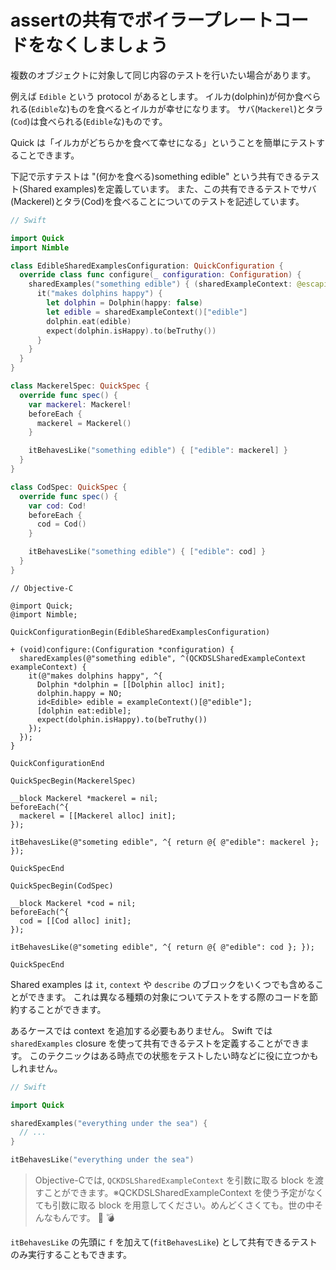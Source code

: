 # assertの共有でボイラープレートコードをなくしましょう

複数のオブジェクトに対象して同じ内容のテストを行いたい場合があります。

例えば `Edible` という protocol があるとします。
イルカ(dolphin)が何か食べられる(`Edible`な)ものを食べるとイルカが幸せになります。
サバ(`Mackerel`)とタラ(`Cod`)は食べられる(`Edible`な)ものです。

Quick は「イルカがどちらかを食べて幸せになる」ということを簡単にテストすることできます。

下記で示すテストは "(何かを食べる)something edible" という共有できるテスト(Shared examples)を定義しています。
また、この共有できるテストでサバ(Mackerel)とタラ(Cod)を食べることについてのテストを記述しています。

```swift
// Swift

import Quick
import Nimble

class EdibleSharedExamplesConfiguration: QuickConfiguration {
  override class func configure(_ configuration: Configuration) {
    sharedExamples("something edible") { (sharedExampleContext: @escaping SharedExampleContext) in
      it("makes dolphins happy") {
        let dolphin = Dolphin(happy: false)
        let edible = sharedExampleContext()["edible"]
        dolphin.eat(edible)
        expect(dolphin.isHappy).to(beTruthy())
      }
    }
  }
}

class MackerelSpec: QuickSpec {
  override func spec() {
    var mackerel: Mackerel!
    beforeEach {
      mackerel = Mackerel()
    }

    itBehavesLike("something edible") { ["edible": mackerel] }
  }
}

class CodSpec: QuickSpec {
  override func spec() {
    var cod: Cod!
    beforeEach {
      cod = Cod()
    }

    itBehavesLike("something edible") { ["edible": cod] }
  }
}
```

```objc
// Objective-C

@import Quick;
@import Nimble;

QuickConfigurationBegin(EdibleSharedExamplesConfiguration)

+ (void)configure:(Configuration *configuration) {
  sharedExamples(@"something edible", ^(QCKDSLSharedExampleContext exampleContext) {
    it(@"makes dolphins happy", ^{
      Dolphin *dolphin = [[Dolphin alloc] init];
      dolphin.happy = NO;
      id<Edible> edible = exampleContext()[@"edible"];
      [dolphin eat:edible];
      expect(dolphin.isHappy).to(beTruthy())
    });
  });
}

QuickConfigurationEnd

QuickSpecBegin(MackerelSpec)

__block Mackerel *mackerel = nil;
beforeEach(^{
  mackerel = [[Mackerel alloc] init];
});

itBehavesLike(@"someting edible", ^{ return @{ @"edible": mackerel }; });

QuickSpecEnd

QuickSpecBegin(CodSpec)

__block Mackerel *cod = nil;
beforeEach(^{
  cod = [[Cod alloc] init];
});

itBehavesLike(@"someting edible", ^{ return @{ @"edible": cod }; });

QuickSpecEnd
```

Shared examples は `it`, `context` や `describe` のブロックをいくつでも含めることができます。
これは異なる種類の対象についてテストをする際のコードを節約することができます。

あるケースでは context を追加する必要もありません。
Swift では `sharedExamples` closure を使って共有できるテストを定義することができます。
このテクニックはある時点での状態をテストしたい時などに役に立つかもしれません。

```swift
// Swift

import Quick

sharedExamples("everything under the sea") {
  // ...
}

itBehavesLike("everything under the sea")
```

> Objective-Cでは, `QCKDSLSharedExampleContext` を引数に取る block を渡すことができます。※QCKDSLSharedExampleContext を使う予定がなくても引数に取る block を用意してください。めんどくさくても。世の中そんなもんです。  :cookie: :bomb:

`itBehavesLike` の先頭に `f` を加えて(`fitBehavesLike`) として共有できるテストのみ実行することもできます。
